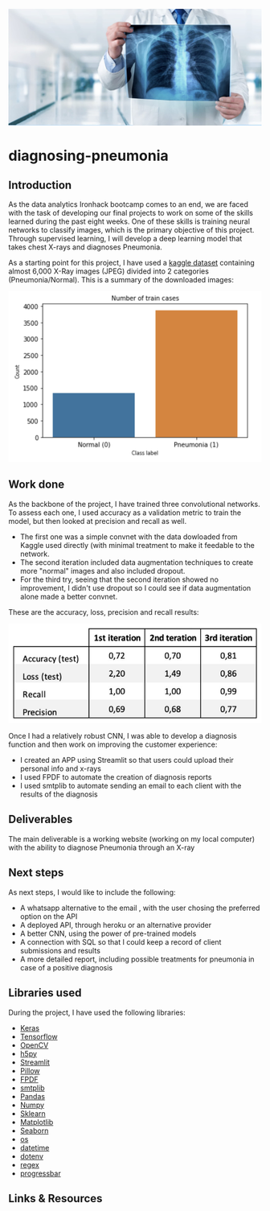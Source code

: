 ![Header](images/doctor-with-xray.jpg)


# diagnosing-pneumonia

## Introduction

As the data analytics Ironhack bootcamp comes to an end, we are faced with the task of developing our final projects to work on some of the skills learned during the past eight weeks. One of these skills is training neural networks to classify images, which is the primary objective of this project. Through supervised learning, I will develop a deep learning model that takes chest X-rays and diagnoses Pneumonia.

As a starting point for this project, I have used a [kaggle dataset](https://www.kaggle.com/paultimothymooney/chest-xray-pneumonia) containing almost 6,000 X-Ray images (JPEG) divided into 2 categories (Pneumonia/Normal). This is a summary of the downloaded images:

![Dowloaded data](images/train-cases-downloaded-from-kaggle.png)

## Work done

As the backbone of the project, I have trained three convolutional networks. To assess each one, I used accuracy as a validation metric to train the model, but then looked at precision and recall as well.
- The first one was a simple convnet with the data dowloaded from Kaggle used directly (with minimal treatment to make it feedable to the network.
- The second iteration included data augmentation techniques to create more "normal" images and also included dropout.
- For the third try, seeing that the second iteration showed no improvement, I didn't use dropout so I could see if data augmentation alone made a better convnet.
    
These are the accuracy, loss, precision and recall results:

![cnn summary results](images/cnn-results-summary.png)

Once I had a relatively robust CNN, I was able to develop a diagnosis function and then work on improving the customer experience:
- I created an APP using Streamlit so that users could upload their personal info and x-rays
- I used FPDF to automate the creation of diagnosis reports
- I used smtplib to automate sending an email to each client with the results of the diagnosis

## Deliverables

The main deliverable is a working website (working on my local computer) with the ability to diagnose Pneumonia through an X-ray


## Next steps

As next steps, I would like to include the following:
- A whatsapp alternative to the email , with the user chosing the preferred option on the API
- A deployed API, through heroku or an alternative provider
- A better CNN, using the power of pre-trained models
- A connection with SQL so that I could keep a record of client submissions and results
- A more detailed report, including possible treatments for pneumonia in case of a positive diagnosis

## Libraries used

During the project, I have used the following libraries:
- [Keras](https://keras.io/api/)
- [Tensorflow](https://www.tensorflow.org/api_docs)
- [OpenCV](https://docs.opencv.org/master/)
- [h5py](https://docs.h5py.org/en/stable/)
- [Streamlit](https://docs.streamlit.io/en/stable/api.html)
- [Pillow](https://pillow.readthedocs.io/en/stable/)
- [FPDF](https://pyfpdf.readthedocs.io/en/latest/)
- [smtplib](https://docs.python.org/3/library/smtplib.html)
- [Pandas](https://pandas.pydata.org/)
- [Numpy](https://numpy.org/doc/)
- [Sklearn](https://scikit-learn.org/stable/)
- [Matplotlib](https://matplotlib.org/stable/contents.html)
- [Seaborn](https://seaborn.pydata.org/)
- [os](https://docs.python.org/3/library/os.html)
- [datetime](https://docs.python.org/3/library/datetime.html)
- [dotenv](https://pypi.org/project/python-dotenv/)
- [regex](https://docs.python.org/3/library/re.html)
- [progressbar]()

## Links & Resources

```- [Name of link](url)
